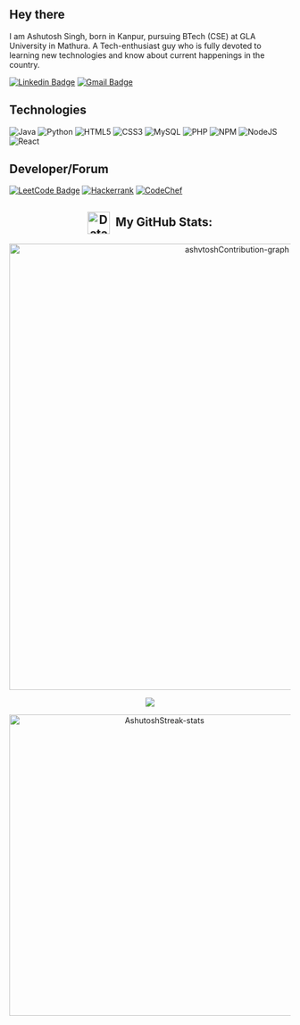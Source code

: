 ## Hey there

I am Ashutosh Singh, born in Kanpur, pursuing BTech (CSE) at GLA University in Mathura. A Tech-enthusiast guy who is fully devoted to learning new technologies and know about current happenings in the country.

[![Linkedin Badge](https://img.shields.io/badge/-Linkedln-blue?logo=Linkedin&logoColor=white&link=https://www.linkedin.com/in/ashutosh-singh-b463b116b/)](https://www.linkedin.com/in/ashutosh-singh-b463b116b/)
[![Gmail Badge](https://img.shields.io/badge/-ashu-c14438?style=flat-square&logo=Gmail&logoColor=white&link=mailto:ashutosh1412003@gmail.com)](mailto:ashutosh1412003@gmail.com)

## Technologies
![Java](https://img.shields.io/badge/java-%23ED8B00.svg?logo=java&logoColor=white)
![Python](https://img.shields.io/badge/python-3670A0?logo=python&logoColor=ffdd54)
![HTML5](https://img.shields.io/badge/-HTML5-E34F26?logo=html5&logoColor=white)
![CSS3](https://img.shields.io/badge/-CSS3-1572B6?logo=css3&logoColor=white)
![MySQL](https://img.shields.io/badge/-MySQL-black?logo=mysql&logoColoe=black)
![PHP](https://img.shields.io/badge/php-%23777BB4.svg?logo=php&logoColor=white)
![NPM](https://img.shields.io/badge/NPM-%23000000.svg?logo=npm&logoColor=white)
![NodeJS](https://img.shields.io/badge/node.js-6DA55F?logo=node.js&logoColor=white)
![React](https://img.shields.io/badge/react-%2320232a.svg?logo=react&logoColor=%2361DAFB)

## Developer/Forum
[![LeetCode Badge](https://img.shields.io/badge/LeetCode-000000?logo=LeetCode&logoColor=#d16c06&link=https://leetcode.com/ashvtosh_/)](https://leetcode.com/ashvtosh_/)
[![Hackerrank](https://img.shields.io/badge/-Hackerrank-2EC866?logo=HackerRank&logoColor=white&link=https://www.hackerrank.com/ashvtosh_?hr_r=1)](https://www.hackerrank.com/ashvtosh_?hr_r=1)
[![CodeChef](https://img.shields.io/badge/CodeChef-%23964B00.svg?logo=CodeChef&logoColor=white&link=https://www.codechef.com/users/ashvtosh1)](https://www.codechef.com/users/ashvtosh1)


<div align="center">
 
## <a href="https://media.giphy.com/media/MF3pE1wwVczhKkaSlg/giphy.gif"><img align="center" src="https://media.giphy.com/media/MF3pE1wwVczhKkaSlg/giphy.gif" height="40" alt="DataChart-gif"></a>&#160; My GitHub Stats:

<a href="https://github.com/ashvtosh/"><img src="https://github-readme-activity-graph.cyclic.app/graph?username=ashvtosh&bg_color=0e1118&hide_border=true&custom_title=Contribution%20Graph&area=true&area_color=e73737&title_color=e73737&line=e73737&point=e73737&theme=high-contrast" width="800" alt="ashvtoshContribution-graph"></a>


<img align="center" src="https://capsule-render.vercel.app/api?type=rect&color=da2828&height=3&section=header&%20render">

<a href="https://github.com/ashvtosh/"><img src="https://github-readme-streak-stats.herokuapp.com/?user=ashvtosh&theme=dark&ring=e73737&currStreakNum=ffffff&fire=eaa532&currStreakLabel=eaa532&hide_border=true&background=0E1118" width="540" alt="AshutoshStreak-stats"></a>
</div>
